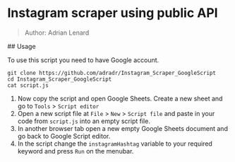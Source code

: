 # Instagram scraper using public API
> Author: Adrian Lenard

## Usage

To use this script you need to have Google account. 

```
git clone https://github.com/adradr/Instagram_Scraper_GoogleScript
cd Instagram_Scraper_GoogleScript
cat script.js
```

1. Now copy the script and open Google Sheets. Create a new sheet and go to `Tools` > `Script editor`
2. Open a new script file at `File` > `New` > `Script file` and paste in your code from `script.js` into an empty script file.
3. In another browser tab open a new empty Google Sheets document and go back to Google Script editor.
4. In the script change the `instagramHashtag` variable to your required keyword and press `Run` on the menubar.

